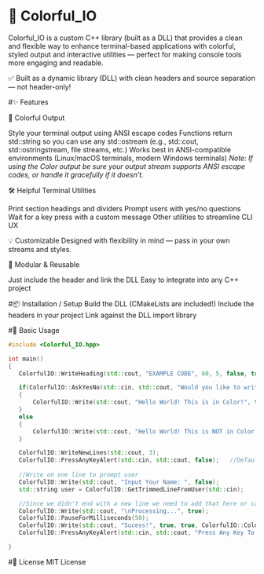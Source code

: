 # 🎨 Colorful_IO

Colorful_IO is a custom C++ library (built as a DLL) that provides a clean and flexible way to enhance terminal-based applications with colorful, styled output and interactive utilities — perfect for making console tools more engaging and readable.

✅ Built as a dynamic library (DLL) with clean headers and source separation — not header-only!

#✨ Features

🌈 Colorful Output

Style your terminal output using ANSI escape codes
Functions return std::string so you can use any std::ostream (e.g., std::cout, std::ostringstream, file streams, etc.)
Works best in ANSI-compatible environments (Linux/macOS terminals, modern Windows terminals)
_Note: If using the Color output be sure your output stream supports ANSI escape codes, or handle it gracefully if it doesn’t._

🛠️ Helpful Terminal Utilities

Print section headings and dividers
Prompt users with yes/no questions
Wait for a key press with a custom message
Other utilities to streamline CLI UX

💡 Customizable
Designed with flexibility in mind — pass in your own streams and styles.

🔧 Modular & Reusable

Just include the header and link the DLL
Easy to integrate into any C++ project

#📦 Installation / Setup
Build the DLL (CMakeLists are included!)
Include the headers in your project
Link against the DLL import library

#🚀 Basic Usage

 ```cpp
#include <Colorful_IO.hpp>

int main()
{
	ColorfulIO::WriteHeading(std::cout, "EXAMPLE CODE", 60, 5, false, true, ColorfulIO::Colors::Foreground::BOLD_BLUE);

	if(ColorfulIO::AskYesNo(std::cin, std::cout, "Would you like to write a sample message in color?", false))
	{
		ColorfulIO::Write(std::cout, "Hello World! This is in Color!", true, true, ColorfulIO::Colors::Foreground::CYAN);
	}
	else
	{
		ColorfulIO::Write(std::cout, "Hello World! This is NOT in Color!");
	}

	ColorfulIO::WriteNewLines(std::cout, 3);
	ColorfulIO::PressAnyKeyAlert(std::cin, std::cout, false);	//Default message for alert, no new line or color
	
	//Write on one line to prompt user
	ColorfulIO::Write(std::cout, "Input Your Name: ", false);
	std::string user = ColorfulIO::GetTrimmedLineFromUser(std::cin);

	//Since we didn't end with a new line we need to add that here or call writenewlines to get one before next message
	ColorfulIO::Write(std::cout, "\nProcessing...", true);
	ColorfulIO::PauseForMilliseconds(50);
	ColorfulIO::Write(std::cout, "Sucess!", true, true, ColorfulIO::Colors::Foreground::GREEN);
	ColorfulIO::PressAnyKeyAlert(std::cin, std::cout, "Press Any Key To Exit!");	//Custom message for alert, defaults with no new line or color

}

```


#🔐 License
MIT License

